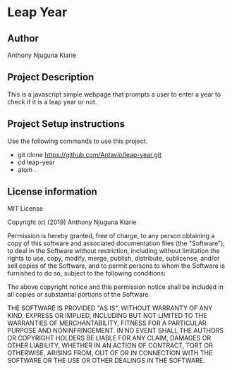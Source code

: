 # Leap Year

## Author
  Anthony Njuguna Kiarie

## Project Description
  This is a javascript simple webpage that prompts a user to enter a year to check if it is a leap year or not.

## Project Setup instructions
  Use the following commands to use this project.
  - git clone https://github.com/Antavio/leap-year.git
  - cd leap-year
  - atom .

## License information
MIT License

Copyright (c) (2019) Anthony Njuguna Kiarie

Permission is hereby granted, free of charge, to any person obtaining a copy
of this software and associated documentation files (the "Software"), to deal
in the Software without restriction, including without limitation the rights
to use, copy, modify, merge, publish, distribute, sublicense, and/or sell
copies of the Software, and to permit persons to whom the Software is
furnished to do so, subject to the following conditions:

The above copyright notice and this permission notice shall be included in all
copies or substantial portions of the Software.

THE SOFTWARE IS PROVIDED "AS IS", WITHOUT WARRANTY OF ANY KIND, EXPRESS OR
IMPLIED, INCLUDING BUT NOT LIMITED TO THE WARRANTIES OF MERCHANTABILITY,
FITNESS FOR A PARTICULAR PURPOSE AND NONINFRINGEMENT. IN NO EVENT SHALL THE
AUTHORS OR COPYRIGHT HOLDERS BE LIABLE FOR ANY CLAIM, DAMAGES OR OTHER
LIABILITY, WHETHER IN AN ACTION OF CONTRACT, TORT OR OTHERWISE, ARISING FROM,
OUT OF OR IN CONNECTION WITH THE SOFTWARE OR THE USE OR OTHER DEALINGS IN THE
SOFTWARE.
